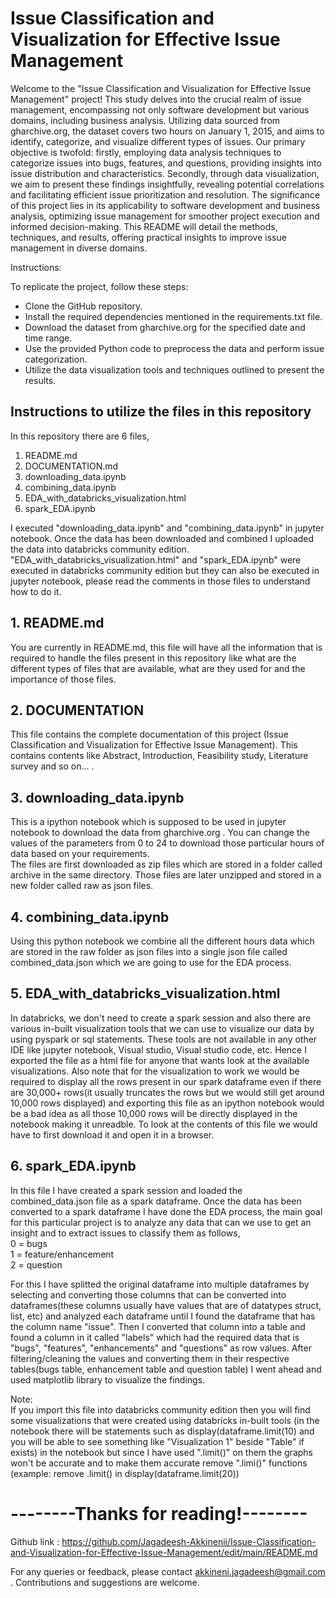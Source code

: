 # Issue Classification and Visualization for Effective Issue Management

Welcome to the "Issue Classification and Visualization for Effective Issue Management" project! This study delves into the crucial realm of issue management, encompassing not only software development but various domains, including business analysis. Utilizing data sourced from gharchive.org, the dataset covers two hours on January 1, 2015, and aims to identify, categorize, and visualize different types of issues. Our primary objective is twofold: firstly, employing data analysis techniques to categorize issues into bugs, features, and questions, providing insights into issue distribution and characteristics. Secondly, through data visualization, we aim to present these findings insightfully, revealing potential correlations and facilitating efficient issue prioritization and resolution. The significance of this project lies in its applicability to software development and business analysis, optimizing issue management for smoother project execution and informed decision-making. This README will detail the methods, techniques, and results, offering practical insights to improve issue management in diverse domains.

Instructions:

To replicate the project, follow these steps:

* Clone the GitHub repository.
* Install the required dependencies mentioned in the requirements.txt file.
* Download the dataset from gharchive.org for the specified date and time range.
* Use the provided Python code to preprocess the data and perform issue categorization.
* Utilize the data visualization tools and techniques outlined to present the results.

## Instructions to utilize the files in this repository

In this repository there are 6 files,

1. README.md
2. DOCUMENTATION.md
3. downloading_data.ipynb
4. combining_data.ipynb
5. EDA_with_databricks_visualization.html
6. spark_EDA.ipynb

I executed "downloading_data.ipynb" and "combining_data.ipynb" in jupyter notebook. Once the data has been downloaded and combined I uploaded the data into databricks community edition. "EDA_with_databricks_visualization.html" and "spark_EDA.ipynb" were executed in databricks community edition but they can also be executed in jupyter notebook, please read the comments in those files to understand how to do it. 

## 1. README.md
You are currently in README.md, this file will have all the information that is required to handle the files present in this repository like what are the different types of files that are available, what are they used for and the importance of those files.

## 2. DOCUMENTATION
This file contains the complete documentation of this project (Issue Classification and Visualization for Effective Issue Management). This contains contents like Abstract, Introduction, Feasibility study, Literature survey and so on... .

## 3. downloading_data.ipynb
This is a ipython notebook which is supposed to be used in jupyter notebook to download the data from gharchive.org . You can change the values of the parameters from 0 to 24 to download those particular hours of data based on your requirements.  
The files are first downloaded as zip files which are stored in a folder called archive in the same directory. Those files are later unzipped and stored in a new folder called raw as json files.

## 4. combining_data.ipynb
Using this python notebook we combine all the different hours data which are stored in the raw folder as json files into a single json file called combined_data.json which we are going to use for the EDA process.

## 5. EDA_with_databricks_visualization.html
In databricks, we don't need to create a spark session and also there are various in-built visualization tools that we can use to visualize our data by using pyspark or sql statements. These tools are not available in any other IDE like jupyter notebook, Visual studio, Visual studio code, etc. Hence I exported the file as a html file for anyone that wants look at the available visualizations. Also note that for the visualization to work we would be required to display all the rows present in our spark dataframe even if there are 30,000+ rows(it usually truncates the rows but we would still get around 10,000 rows displayed) and exporting this file as an ipython notebook would be a bad idea as all those 10,000 rows will be directly displayed in the notebook making it unreadble. To look at the contents of this file we would have to first download it and open it in a browser.

## 6. spark_EDA.ipynb
In this file I have created a spark session and loaded the combined_data.json file as a spark dataframe. Once the data has been converted to a spark dataframe I have done the EDA process, the main goal for this particular project is to analyze any data that can we use to get an insight and to extract issues to classify them as follows,  
0 = bugs  
1 = feature/enhancement  
2 = question  

For this I have splitted the original dataframe into multiple dataframes by selecting and converting those columns that can be converted into dataframes(these columns usually have values that are of datatypes struct, list, etc) and analyzed each dataframe until I found the dataframe that has the column name "issue". Then I converted that column into a table and found a column in it called "labels" which had the required data that is "bugs", "features", "enhancements" and "questions" as row values. After filtering/cleaning the values and converting them in their respective tables(bugs table, enhancement table and question table) I went ahead and used matplotlib library to visualize the findings.  

Note:  
If you import this file into databricks community edition then you will find some visualizations that were created using databricks in-built tools (in the notebook there will be statements such as display(dataframe.limit(10) and you will be able to see something like "Visualization 1" beside "Table" if exists) in the notebook but since I have used ".limit()" on them the graphs won't be accurate and to make them accurate remove ".limi()" functions (example: remove .limit() in display(dataframe.limit(20)) 

# --------Thanks for reading!--------  
  
Github link : https://github.com/Jagadeesh-Akkinenii/Issue-Classification-and-Visualization-for-Effective-Issue-Management/edit/main/README.md  
  
For any queries or feedback, please contact akkineni.jagadeesh@gmail.com .
Contributions and suggestions are welcome.
